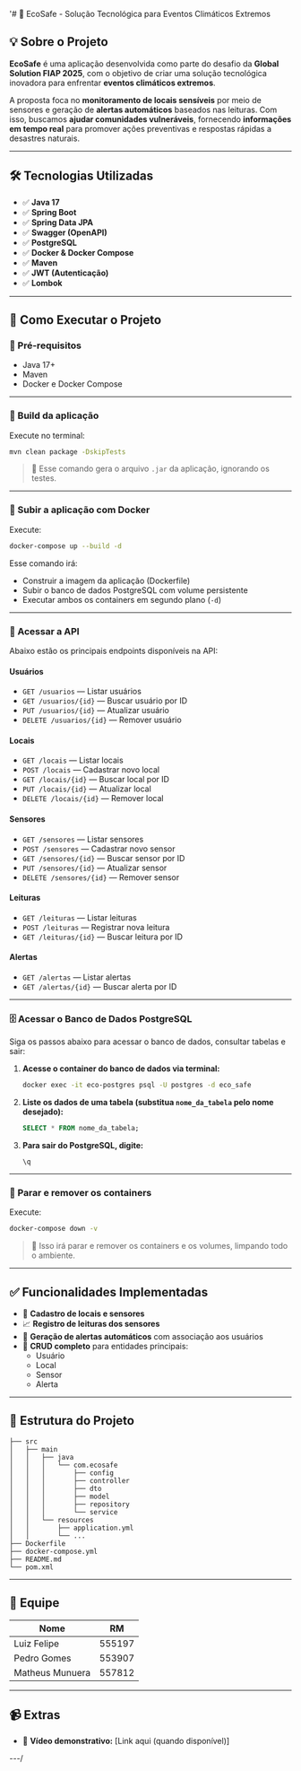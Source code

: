 
'# 🌱 EcoSafe - Solução Tecnológica para Eventos Climáticos Extremos

## 💡 Sobre o Projeto

**EcoSafe** é uma aplicação desenvolvida como parte do desafio da **Global Solution FIAP 2025**, com o objetivo de criar uma solução tecnológica inovadora para enfrentar **eventos climáticos extremos**.

A proposta foca no **monitoramento de locais sensíveis** por meio de sensores e geração de **alertas automáticos** baseados nas leituras. Com isso, buscamos **ajudar comunidades vulneráveis**, fornecendo **informações em tempo real** para promover ações preventivas e respostas rápidas a desastres naturais.

---

## 🛠️ Tecnologias Utilizadas

- ✅ **Java 17**  
- ✅ **Spring Boot**  
- ✅ **Spring Data JPA**  
- ✅ **Swagger (OpenAPI)**  
- ✅ **PostgreSQL**  
- ✅ **Docker & Docker Compose**  
- ✅ **Maven**  
- ✅ **JWT (Autenticação)**  
- ✅ **Lombok**  

---

## 🚀 Como Executar o Projeto

### 🔧 Pré-requisitos
- Java 17+
- Maven
- Docker e Docker Compose

---

### 🔨 Build da aplicação

Execute no terminal:

```bash
mvn clean package -DskipTests
```

> 🔸 Esse comando gera o arquivo `.jar` da aplicação, ignorando os testes.

---

### 🐳 Subir a aplicação com Docker

Execute:

```bash
docker-compose up --build -d
```

Esse comando irá:

- Construir a imagem da aplicação (Dockerfile)  
- Subir o banco de dados PostgreSQL com volume persistente  
- Executar ambos os containers em segundo plano (`-d`)

---

### 📑 Acessar a API

Abaixo estão os principais endpoints disponíveis na API:

#### Usuários
- `GET /usuarios` — Listar usuários
- `GET /usuarios/{id}` — Buscar usuário por ID
- `PUT /usuarios/{id}` — Atualizar usuário
- `DELETE /usuarios/{id}` — Remover usuário

#### Locais
- `GET /locais` — Listar locais
- `POST /locais` — Cadastrar novo local
- `GET /locais/{id}` — Buscar local por ID
- `PUT /locais/{id}` — Atualizar local
- `DELETE /locais/{id}` — Remover local

#### Sensores
- `GET /sensores` — Listar sensores
- `POST /sensores` — Cadastrar novo sensor
- `GET /sensores/{id}` — Buscar sensor por ID
- `PUT /sensores/{id}` — Atualizar sensor
- `DELETE /sensores/{id}` — Remover sensor

#### Leituras
- `GET /leituras` — Listar leituras
- `POST /leituras` — Registrar nova leitura
- `GET /leituras/{id}` — Buscar leitura por ID

#### Alertas
- `GET /alertas` — Listar alertas
- `GET /alertas/{id}` — Buscar alerta por ID

---

### 🗄️ Acessar o Banco de Dados PostgreSQL

Siga os passos abaixo para acessar o banco de dados, consultar tabelas e sair:

1. **Acesse o container do banco de dados via terminal:**

   ```bash
   docker exec -it eco-postgres psql -U postgres -d eco_safe
   ```

2. **Liste os dados de uma tabela (substitua `nome_da_tabela` pelo nome desejado):**

   ```sql
   SELECT * FROM nome_da_tabela;
   ```

3. **Para sair do PostgreSQL, digite:**

   ```
   \q
   ```

---

### 🛑 Parar e remover os containers

Execute:

```bash
docker-compose down -v
```

> 🔸 Isso irá parar e remover os containers e os volumes, limpando todo o ambiente.

---

## ✅ Funcionalidades Implementadas

- 📍 **Cadastro de locais e sensores**
- 📈 **Registro de leituras dos sensores**
- 🚨 **Geração de alertas automáticos** com associação aos usuários
- 🔄 **CRUD completo** para entidades principais:
  - Usuário
  - Local
  - Sensor
  - Alerta

---

## 📂 Estrutura do Projeto

```
├── src
│   ├── main
│   │   ├── java
│   │   │   └── com.ecosafe
│   │   │       ├── config
│   │   │       ├── controller
│   │   │       ├── dto
│   │   │       ├── model
│   │   │       ├── repository
│   │   │       └── service
│   │   └── resources
│   │       ├── application.yml
│   │       └── ...
├── Dockerfile
├── docker-compose.yml
├── README.md
└── pom.xml
```
---

## 👥 Equipe

| Nome               | RM        |
| ------------------ | --------- |
| Luiz Felipe         | 555197  |
| Pedro Gomes     | 553907      |
| Matheus Munuera     | 557812      |


---

## 📹 Extras

- 🎥 **Vídeo demonstrativo:** [Link aqui (quando disponível)]  

---/

